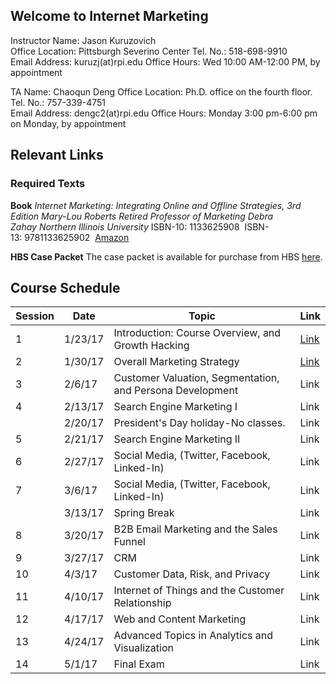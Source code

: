 ## Welcome to Internet Marketing

Instructor Name: Jason Kuruzovich	  
Office Location: Pittsburgh Severino Center
Tel. No.:	 518-698-9910 		             
Email Address: kuruzj(at)rpi.edu
Office Hours: Wed 10:00 AM-12:00 PM, by appointment 			

TA Name: Chaoqun Deng	 Office 
Location: Ph.D. office on the fourth floor.
Tel. No.:	 757-339-4751			 
Email Address: dengc2(at)rpi.edu
Office Hours: Monday 3:00 pm-6:00 pm on Monday, by appointment 	

## Relevant Links

### Required Texts
**Book**
*Internet Marketing: Integrating Online and Offline Strategies, 3rd Edition Mary-Lou Roberts Retired Professor of Marketing Debra Zahay Northern Illinois University*
ISBN-10: 1133625908  ISBN-13: 9781133625902 
[Amazon](https://www.amazon.com/Internet-Marketing-Integrating-Offline-Strategies/dp/1133625908)

**HBS Case Packet** 
The case packet is available for purchase from HBS [here](http://cb.hbsp.harvard.edu/cbmp/access/59602460).

## Course Schedule

| Session | Date    | Topic                                                     | Link |
|---------|---------|-----------------------------------------------------------|------|
| 1       | 1/23/17 | Introduction: Course Overview, and Growth Hacking         | [Link](https://gist.github.com/jkuruzovich/bc4da3fb9b16c929bdb475802d3bc1fe) |
| 2       | 1/30/17 | Overall Marketing Strategy                                | [Link](https://gist.github.com/jkuruzovich/03e03b1cd27df3546d6c36f6ca4c0f18) |
| 3       | 2/6/17  | Customer Valuation, Segmentation, and Persona Development | Link |
| 4       | 2/13/17 | Search Engine Marketing I                                 | Link |
|         | 2/20/17 | President's Day holiday-No classes.                       | Link |
| 5       | 2/21/17 | Search Engine Marketing II                                | Link |
| 6       | 2/27/17 | Social Media, (Twitter, Facebook, Linked-In)              | Link |
| 7       | 3/6/17  | Social Media, (Twitter, Facebook, Linked-In)              | Link |
|         | 3/13/17 | Spring Break                                              | Link |
| 8       | 3/20/17 | B2B Email Marketing and the Sales Funnel                  | Link |
| 9       | 3/27/17 | CRM                                                       | Link |
| 10      | 4/3/17  | Customer Data, Risk, and Privacy                          | Link |
| 11      | 4/10/17 | Internet of Things and the Customer Relationship          | Link |
| 12      | 4/17/17 | Web and Content Marketing                                 | Link |
| 13      | 4/24/17 | Advanced Topics in Analytics and Visualization            | Link |
| 14      | 5/1/17  | Final Exam                                                | Link |
